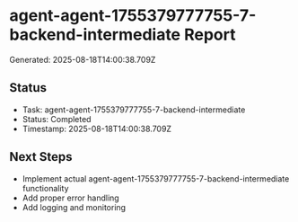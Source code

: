 # agent-agent-1755379777755-7-backend-intermediate Report

Generated: 2025-08-18T14:00:38.709Z

## Status
- Task: agent-agent-1755379777755-7-backend-intermediate
- Status: Completed
- Timestamp: 2025-08-18T14:00:38.709Z

## Next Steps
- Implement actual agent-agent-1755379777755-7-backend-intermediate functionality
- Add proper error handling
- Add logging and monitoring
